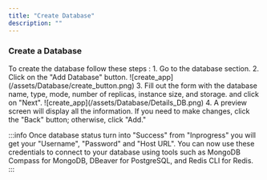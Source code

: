 ```yaml
---
title: "Create Database"
description: ""
---
```


   ### Create a Database 
   <span className="smallFont">
   To create the database follow these steps :
   1. Go to the database section.
   2. Click on the "Add Database" button.
          ![create_app](/assets/Database/create_button.png)
   3. Fill out the form with the database name, type, mode, number of replicas, instance size, and storage.
     and click on "Next". 
           ![create_app](/assets/Database/Details_DB.png)
   4. A preview screen will display all the information. If you need to make changes, click the "Back" button; otherwise, click "Add."

:::info
Once database status turn into "Success" from "Inprogress" you will get your "Username", "Password" and "Host URL". You can now use these credentials to connect to your database using tools such as MongoDB Compass for MongoDB, DBeaver for PostgreSQL, and Redis CLI for Redis.
:::
</span>